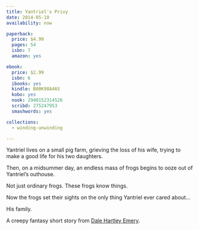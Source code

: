 ```yaml
---
title: Yantriel's Privy
date: 2014-05-10
availability: now

paperback:
  price: $4.99
  pages: 54
  isbn: 7
  amazon: yes

ebook:
  price: $2.99
  isbn: 6
  ibooks: yes
  kindle: B00K98A46S
  kobo: yes
  nook: 2940152314526
  scribd: 275247953
  smashwords: yes

collections:
  - winding-unwinding

---
```


Yantriel lives on a small pig farm,
grieving the loss of his wife,
trying to make a good life for his two daughters.

Then,
on a midsummer day,
an endless mass of frogs begins to ooze out of Yantriel’s outhouse.

Not just ordinary frogs.
These frogs know things.

Now the frogs set their sights
on the only thing Yantriel ever cared about...

His family.

A creepy fantasy short story from
[Dale Hartley Emery](http://dalehartleyemery.com/).
